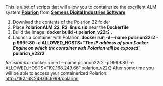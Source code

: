 This is a set of scripts that will allow you to containerize the excellent ALM system **[Polarion](https://polarion.plm.automation.siemens.com/en/application-lifecycle-management-alm-tool-trial)** from **[Siemens Digital Industries Software](https://www.sw.siemens.com/en-US/)**

 1. Download the contents of the Polarion 22 folder
 2. Place **PolarionALM_22_R2_linux.zip** near the **Dockerfile**
 3. Build the image: **docker build -t polarion_v22r2 .**
 4. Launch a container with Polarion: 
**docker run -d --name polarion22r2 -p 9999:80 -e ALLOWED_HOSTS="*The IP address of your Docker Engine on which the container with Polarion will be exposed*" polarion_v22r2**

*for example:* 
docker run -d --name polarion22r2 -p 9999:80 -e ALLOWED_HOSTS="192.168.249.66" polarion_v22r2
After some time you will be able to access your containerized Polarion: http://192.168.249.66:9999/polarion
